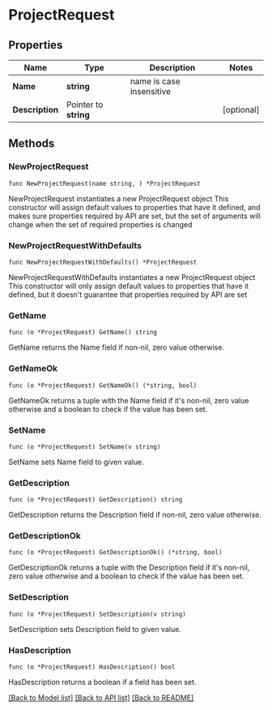 # ProjectRequest

## Properties

Name | Type | Description | Notes
------------ | ------------- | ------------- | -------------
**Name** | **string** | name is case insensitive | 
**Description** | Pointer to **string** |  | [optional] 

## Methods

### NewProjectRequest

`func NewProjectRequest(name string, ) *ProjectRequest`

NewProjectRequest instantiates a new ProjectRequest object
This constructor will assign default values to properties that have it defined,
and makes sure properties required by API are set, but the set of arguments
will change when the set of required properties is changed

### NewProjectRequestWithDefaults

`func NewProjectRequestWithDefaults() *ProjectRequest`

NewProjectRequestWithDefaults instantiates a new ProjectRequest object
This constructor will only assign default values to properties that have it defined,
but it doesn't guarantee that properties required by API are set

### GetName

`func (o *ProjectRequest) GetName() string`

GetName returns the Name field if non-nil, zero value otherwise.

### GetNameOk

`func (o *ProjectRequest) GetNameOk() (*string, bool)`

GetNameOk returns a tuple with the Name field if it's non-nil, zero value otherwise
and a boolean to check if the value has been set.

### SetName

`func (o *ProjectRequest) SetName(v string)`

SetName sets Name field to given value.


### GetDescription

`func (o *ProjectRequest) GetDescription() string`

GetDescription returns the Description field if non-nil, zero value otherwise.

### GetDescriptionOk

`func (o *ProjectRequest) GetDescriptionOk() (*string, bool)`

GetDescriptionOk returns a tuple with the Description field if it's non-nil, zero value otherwise
and a boolean to check if the value has been set.

### SetDescription

`func (o *ProjectRequest) SetDescription(v string)`

SetDescription sets Description field to given value.

### HasDescription

`func (o *ProjectRequest) HasDescription() bool`

HasDescription returns a boolean if a field has been set.


[[Back to Model list]](../README.md#documentation-for-models) [[Back to API list]](../README.md#documentation-for-api-endpoints) [[Back to README]](../README.md)


